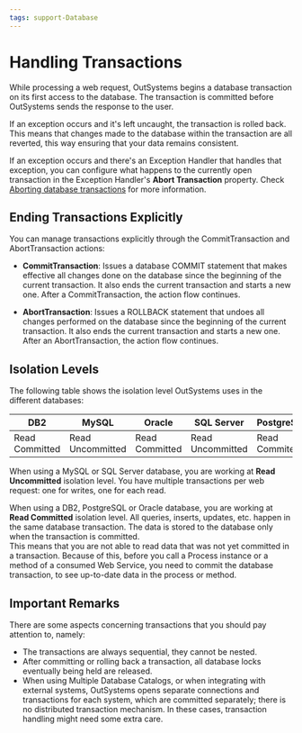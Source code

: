 ```yaml
---
tags: support-Database
---
```


# Handling Transactions

While processing a web request, OutSystems begins a database transaction on its first access to the database. The transaction is committed before OutSystems sends the response to the user.

If an exception occurs and it's left uncaught, the transaction is rolled back. This means that changes made to the database within the transaction are all reverted, this way ensuring that your data remains consistent.

If an exception occurs and there's an Exception Handler that handles that exception, you can configure what happens to the currently open transaction in the Exception Handler's **Abort Transaction** property. Check [Aborting database transactions](<../../lang/auto/Class.Exception Handler.final.md#aborting>) for more information.

## Ending Transactions Explicitly

You can manage transactions explicitly through the CommitTransaction and AbortTransaction actions:

* **CommitTransaction**: Issues a database COMMIT statement that makes effective all changes done on the database since the beginning of the current transaction. It also ends the current transaction and starts a new one. After a CommitTransaction, the action flow continues.

* **AbortTransaction**: Issues a ROLLBACK statement that undoes all changes performed on the database since the beginning of the current transaction. It also ends the current transaction and starts a new one. After an AbortTransaction, the action flow continues. 

## Isolation Levels

The following table shows the isolation level OutSystems uses in the different databases:

DB2  |  MySQL  |  Oracle  |  SQL Server  | PostgreSQL
---|---|---|---|---  
Read Committed  |  Read Uncommitted  |  Read Committed  | Read Uncommitted  |  Read Commited
  
When using a MySQL or SQL Server database, you are working at **Read Uncommitted** isolation level. You have multiple transactions per web request: one for writes, one for each read.

When using a DB2, PostgreSQL or Oracle database, you are working at **Read Committed** isolation level. All queries, inserts, updates, etc. happen in the same database transaction. The data is stored to the database only when the transaction is committed.  
This means that you are not able to read data that was not yet committed in a transaction. Because of this, before you call a Process instance or a method of a consumed Web Service, you need to commit the database transaction, to see up-to-date data in the process or method.

## Important Remarks

There are some aspects concerning transactions that you should pay attention
to, namely:

* The transactions are always sequential, they cannot be nested.
* After committing or rolling back a transaction, all database locks eventually being held are released.
* When using Multiple Database Catalogs, or when integrating with external systems, OutSystems opens separate connections and transactions for each system, which are committed separately; there is no distributed transaction mechanism. In these cases, transaction handling might need some extra care.
